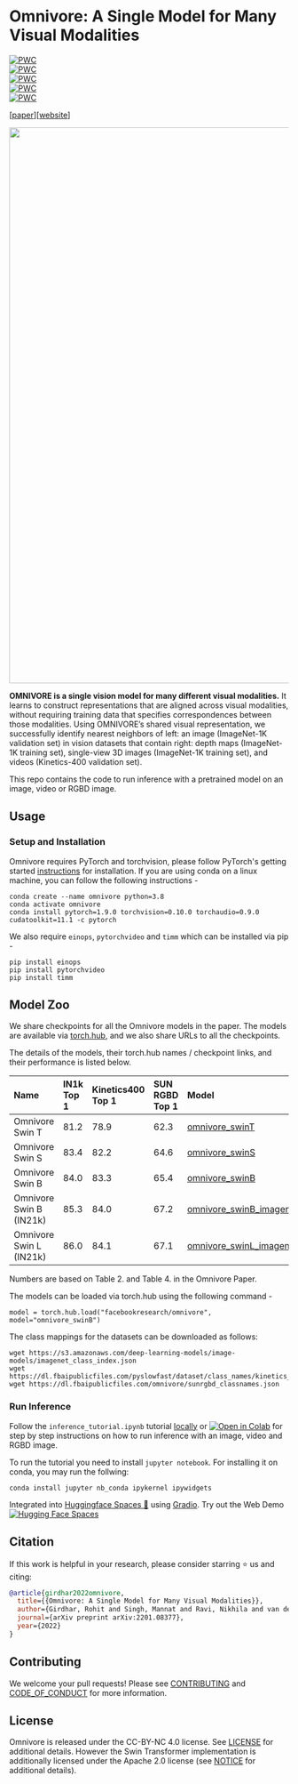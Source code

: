 # Omnivore: A Single Model for Many Visual Modalities

[![PWC](https://img.shields.io/endpoint.svg?url=https://paperswithcode.com/badge/omnivore-a-single-model-for-many-visual/action-recognition-on-epic-kitchens-100)](https://paperswithcode.com/sota/action-recognition-on-epic-kitchens-100?p=omnivore-a-single-model-for-many-visual)  
[![PWC](https://img.shields.io/endpoint.svg?url=https://paperswithcode.com/badge/omnivore-a-single-model-for-many-visual/semantic-segmentation-on-nyu-depth-v2)](https://paperswithcode.com/sota/semantic-segmentation-on-nyu-depth-v2?p=omnivore-a-single-model-for-many-visual)  
[![PWC](https://img.shields.io/endpoint.svg?url=https://paperswithcode.com/badge/omnivore-a-single-model-for-many-visual/scene-recognition-on-sun-rgbd)](https://paperswithcode.com/sota/scene-recognition-on-sun-rgbd?p=omnivore-a-single-model-for-many-visual)  
[![PWC](https://img.shields.io/endpoint.svg?url=https://paperswithcode.com/badge/omnivore-a-single-model-for-many-visual/image-classification-on-inaturalist-2018)](https://paperswithcode.com/sota/image-classification-on-inaturalist-2018?p=omnivore-a-single-model-for-many-visual)  
[![PWC](https://img.shields.io/endpoint.svg?url=https://paperswithcode.com/badge/omnivore-a-single-model-for-many-visual/action-recognition-in-videos-on-something)](https://paperswithcode.com/sota/action-recognition-in-videos-on-something?p=omnivore-a-single-model-for-many-visual)

[[paper](https://arxiv.org/abs/2201.08377)][[website](https://facebookresearch.github.io/omnivore)]

<p align="center">
  <img width='1000' src="./.github/fig1.jpg"/>  
</p>

   **OMNIVORE is a single vision model for many different visual modalities.** It learns to construct representations that are aligned across visual modalities, without requiring training data that specifies correspondences between those modalities. Using OMNIVORE’s shared visual representation, we successfully identify nearest neighbors of left: an image (ImageNet-1K validation set) in vision datasets that contain right: depth maps (ImageNet-1K training set), single-view 3D images (ImageNet-1K training set), and videos (Kinetics-400 validation set).


This repo contains the code to run inference with a pretrained model on an image, video or RGBD image. 


## Usage

### Setup and Installation   

Omnivore requires PyTorch and torchvision, please follow PyTorch's getting started [instructions](https://pytorch.org/get-started/locally/) for installation. If you are using conda on a linux machine, you can follow the following instructions -

```console
conda create --name omnivore python=3.8
conda activate omnivore
conda install pytorch=1.9.0 torchvision=0.10.0 torchaudio=0.9.0 cudatoolkit=11.1 -c pytorch
```

We also require `einops`, `pytorchvideo` and `timm` which can be installed via pip -
```console
pip install einops
pip install pytorchvideo
pip install timm
```

## Model Zoo 

We share checkpoints for all the Omnivore models in the paper. The models are available via [torch.hub](https://pytorch.org/docs/stable/hub.html), and we also share URLs to all the checkpoints.

The details of the models, their torch.hub names / checkpoint links, and their performance is listed below.

| Name      | IN1k Top 1 | Kinetics400 Top 1     | SUN RGBD Top 1     | Model   |
| :---        |    :----   |          :--- | :--- |:--- |
| Omnivore Swin T      | 81.2       | 78.9   |62.3   | [omnivore_swinT](https://dl.fbaipublicfiles.com/omnivore/models/swinT_checkpoint.torch)   
| Omnivore Swin S   | 83.4       | 82.2      |64.6  | [omnivore_swinS](https://dl.fbaipublicfiles.com/omnivore/models/swinS_checkpoint.torch)  |
| Omnivore Swin B      | 84.0       | 83.3   |65.4   | [omnivore_swinB](https://dl.fbaipublicfiles.com/omnivore/models/swinB_checkpoint.torch)   |
| Omnivore Swin B (IN21k)   | 85.3       | 84.0      |67.2   | [omnivore_swinB_imagenet21k](https://dl.fbaipublicfiles.com/omnivore/models/swinB_In21k_checkpoint.torch)   |
| Omnivore Swin L (IN21k)      | 86.0       | 84.1   |67.1   | [omnivore_swinL_imagenet21k](https://dl.fbaipublicfiles.com/omnivore/models/swinL_In21k_checkpoint.torch) |

Numbers are based on Table 2. and Table 4. in the Omnivore Paper.

The models can be loaded via torch.hub using the following command -

```
model = torch.hub.load("facebookresearch/omnivore", model="omnivore_swinB")
```

The class mappings for the datasets can be downloaded as follows: 

```
wget https://s3.amazonaws.com/deep-learning-models/image-models/imagenet_class_index.json 
wget https://dl.fbaipublicfiles.com/pyslowfast/dataset/class_names/kinetics_classnames.json 
wget https://dl.fbaipublicfiles.com/omnivore/sunrgbd_classnames.json
```

### Run Inference 

Follow the `inference_tutorial.ipynb` tutorial [locally](https://github.com/facebookresearch/omnivore/blob/main/inference_tutorial.ipynb) or [![Open in Colab](https://colab.research.google.com/assets/colab-badge.svg)](https://colab.research.google.com/github/facebookresearch/omnivore/blob/main/inference_tutorial.ipynb) for step by step instructions on how to run inference with an image, video and RGBD image.

To run the tutorial you need to install `jupyter notebook`. For installing it on conda, you may run the follwing:

```
conda install jupyter nb_conda ipykernel ipywidgets
```

Integrated into [Huggingface Spaces 🤗](https://huggingface.co/spaces) using [Gradio](https://github.com/gradio-app/gradio). Try out the Web Demo [![Hugging Face Spaces](https://img.shields.io/badge/%F0%9F%A4%97%20Hugging%20Face-Spaces-blue)](https://huggingface.co/spaces/akhaliq/omnivore)

## Citation

If this work is helpful in your research, please consider starring :star: us and citing:  

```bibtex
@article{girdhar2022omnivore,
  title={{Omnivore: A Single Model for Many Visual Modalities}},
  author={Girdhar, Rohit and Singh, Mannat and Ravi, Nikhila and van der Maaten, Laurens and Joulin, Armand and Misra, Ishan},
  journal={arXiv preprint arXiv:2201.08377},
  year={2022}
}
```

## Contributing
We welcome your pull requests! Please see [CONTRIBUTING](CONTRIBUTING.md) and [CODE_OF_CONDUCT](CODE_OF_CONDUCT.md) for more information.

## License
Omnivore is released under the CC-BY-NC 4.0 license. See [LICENSE](LICENSE) for additional details. However the Swin Transformer implementation is additionally licensed under the Apache 2.0 license (see [NOTICE](NOTICE) for additional details).

